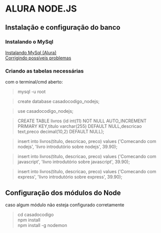 # ALURA NODE.JS

## Instalação e configuração do banco

### Instalando o MySql

[Instalando MySql (Alura)](https://cursos.alura.com.br/course/introducao-a-banco-de-dados-e-sql/task/5652)  
[Corrigindo possíveis problemas](https://cursos.alura.com.br/forum/topico-erro-er_not_supported_auth_mode-client-does-not-support-authentication-protocol-requested-by-server-consider-upgrading-mysql-client-61991)

### Criando as tabelas necessárias

com o terminal/cmd aberto:

> mysql -u root  

> create database casadocodigo_nodejs;
  
> use casadocodigo_nodejs;
  
> CREATE TABLE livros (id int(11) NOT NULL AUTO_INCREMENT PRIMARY KEY,titulo varchar(255) DEFAULT NULL,descricao text,preco decimal(10,2) DEFAULT NULL);  

> insert into livros(titulo, descricao, preco) values ('Comecando com nodejs', 'livro introdutório sobre nodejs', 39.90);  

> insert into livros(titulo, descricao, preco) values ('Comecando com javascript', 'livro introdutório sobre javascript', 39.90);  
  
> insert into livros(titulo, descricao, preco) values ('Comecando com express', 'livro introdutório sobre express', 39.90);  


## Configuração dos módulos do Node
caso algum módulo não esteja configurado corretamente

> cd casadocodigo  
> npm install  
> npm install -g nodemon 